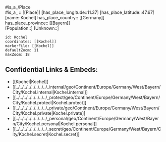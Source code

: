 ﻿---
location: [47.67,11.37] 
mapzoom: [7,12] 
mapmarker: city 
type: City
tags:
- geo/City


SpocWebEntityId: 31526
isDeleted: false
confidential: public

---
#is_a_/Place  
#is_a_ :: [[Place]] 
[has_place_longitude::11.37] 
[has_place_latitude::47.67] 
[name::Kochel] 
has_place_country:: [[Germany]]  
has_place_province:: [[Bayern]]  
[Population::] 
[Unknown::] 


```leaflet
id: Kochel
coordinates: [[Kochel]] 
markerFile: [[Kochel]] 
defaultZoom: 11 
maxZoom: 18
```


## Confidential Links & Embeds: 
- [[Kochel|Kochel]]  
- [[../../../../../../../../_internal/geo/Continent/Europe/Germany/West/Bayern/City/Kochel.internal|Kochel.internal]] 
- [[../../../../../../../../_protect/geo/Continent/Europe/Germany/West/Bayern/City/Kochel.protect|Kochel.protect]] 
- [[../../../../../../../../_private/geo/Continent/Europe/Germany/West/Bayern/City/Kochel.private|Kochel.private]] 
- [[../../../../../../../../_personal/geo/Continent/Europe/Germany/West/Bayern/City/Kochel.personal|Kochel.personal]] 
- [[../../../../../../../../_secret/geo/Continent/Europe/Germany/West/Bayern/City/Kochel.secret|Kochel.secret]] 
